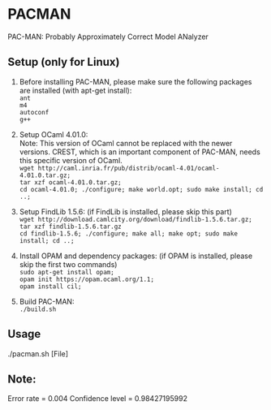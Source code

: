 # PACMAN
PAC-MAN: Probably Approximately Correct Model ANalyzer
## Setup (only for Linux)
1. Before installing PAC-MAN, please make sure the following packages are installed (with apt-get install):    
	`ant`  
	`m4`  
	`autoconf`   
	`g++`  

2. Setup OCaml 4.01.0:  
    Note: This version of OCaml cannot be replaced with the newer versions. CREST, which is an important component of PAC-MAN, needs this specific version of OCaml.  
	`wget http://caml.inria.fr/pub/distrib/ocaml-4.01/ocaml-4.01.0.tar.gz;`  
	`tar xzf ocaml-4.01.0.tar.gz;`  
	`cd ocaml-4.01.0; ./configure; make world.opt; sudo make install; cd ..;`  

3. Setup FindLib 1.5.6: (if FindLib is installed, please skip this part)  
	`wget http://download.camlcity.org/download/findlib-1.5.6.tar.gz;`  
  `tar xzf findlib-1.5.6.tar.gz`  
	`cd findlib-1.5.6; ./configure; make all; make opt; sudo make install; cd ..;`  

4. Install OPAM and dependency packages: (if OPAM is installed, please skip the first two commands)  
	`sudo apt-get install opam;`  
	`opam init https://opam.ocaml.org/1.1;`  
	`opam install cil; `  

5. Build PAC-MAN:  
	`./build.sh`

## Usage 
./pacman.sh [File]

## Note:  
Error rate = 0.004
Confidence level = 0.98427195992
